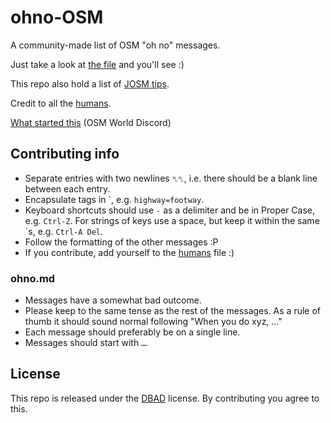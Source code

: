 # ohno-OSM

A community-made list of OSM "oh no" messages.

Just take a look at [the file](./ohno.md) and you'll see :)

This repo also hold a list of [JOSM tips](./josm_tips.md).

Credit to all the [humans](./humans.md).

[What started this](https://discord.com/channels/413070382636072960/428209373953916930/806898462053761066 "We thought it would be funny to make a bot that responded to someone saying \"Google Maps\" with one of these.") (OSM World Discord)

## Contributing info

* Separate entries with two newlines `␤␤`, i.e. there should be a blank line between each entry.
* Encapsulate tags in \`, e.g. `highway=footway`.
* Keyboard shortcuts should use `-` as a delimiter and be in Proper Case, e.g. `Ctrl-Z`. For strings of keys use a space, but keep it within the same \`s, e.g. `Ctrl-A Del`.
* Follow the formatting of the other messages :P
* If you contribute, add yourself to the [humans](./humans.md) file :)

### ohno.md

* Messages have a somewhat bad outcome.
* Please keep to the same tense as the rest of the messages. As a rule of thumb it should sound normal following "When you do xyz, …"
* Each message should preferably be on a single line.
* Messages should start with `…`.

## License

This repo is released under the [DBAD](https://dbad-license.org/ "Don't Be A Dick") license.
By contributing you agree to this.

